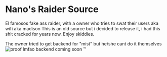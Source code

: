 # Nano's Raider Source
El famosos fake ass raider, with a owner who tries to swat their users aka wifi aka madison
This is an old source but i decided to release it, i had this shit cracked for years now.
Enjoy skiddies.

The owner tried to get backend for "mist" but he/she cant do it themselves 
![proof lmfao](https://github.com/dunk1337/NanoSource/blob/master/photo_2020-03-06_18-34-55.jpg?raw=true)
backend coming soon :tm:
